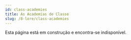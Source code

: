```yaml
---
id: class-academies
title: As Academias de Classe
slug: /8-lore/class-academies
---
```


Esta página está em construção e encontra-se indisponível.
